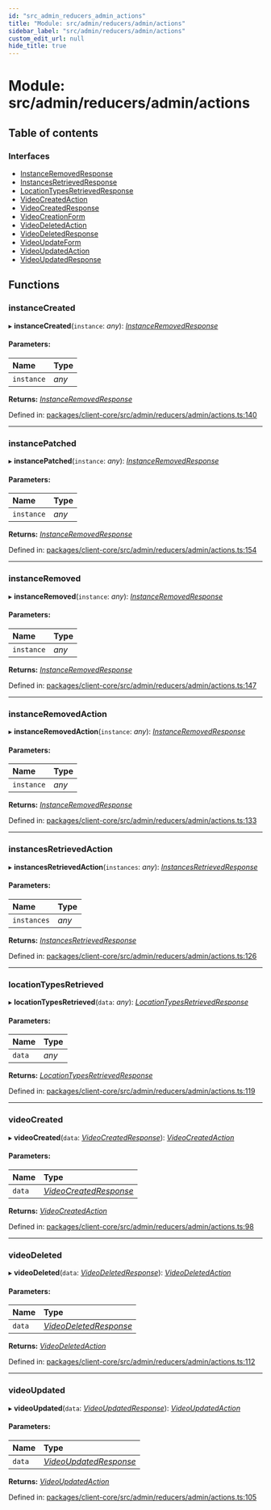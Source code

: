 ```yaml
---
id: "src_admin_reducers_admin_actions"
title: "Module: src/admin/reducers/admin/actions"
sidebar_label: "src/admin/reducers/admin/actions"
custom_edit_url: null
hide_title: true
---
```


# Module: src/admin/reducers/admin/actions

## Table of contents

### Interfaces

- [InstanceRemovedResponse](../interfaces/src_admin_reducers_admin_actions.instanceremovedresponse.md)
- [InstancesRetrievedResponse](../interfaces/src_admin_reducers_admin_actions.instancesretrievedresponse.md)
- [LocationTypesRetrievedResponse](../interfaces/src_admin_reducers_admin_actions.locationtypesretrievedresponse.md)
- [VideoCreatedAction](../interfaces/src_admin_reducers_admin_actions.videocreatedaction.md)
- [VideoCreatedResponse](../interfaces/src_admin_reducers_admin_actions.videocreatedresponse.md)
- [VideoCreationForm](../interfaces/src_admin_reducers_admin_actions.videocreationform.md)
- [VideoDeletedAction](../interfaces/src_admin_reducers_admin_actions.videodeletedaction.md)
- [VideoDeletedResponse](../interfaces/src_admin_reducers_admin_actions.videodeletedresponse.md)
- [VideoUpdateForm](../interfaces/src_admin_reducers_admin_actions.videoupdateform.md)
- [VideoUpdatedAction](../interfaces/src_admin_reducers_admin_actions.videoupdatedaction.md)
- [VideoUpdatedResponse](../interfaces/src_admin_reducers_admin_actions.videoupdatedresponse.md)

## Functions

### instanceCreated

▸ **instanceCreated**(`instance`: *any*): [*InstanceRemovedResponse*](../interfaces/src_admin_reducers_admin_actions.instanceremovedresponse.md)

#### Parameters:

Name | Type |
:------ | :------ |
`instance` | *any* |

**Returns:** [*InstanceRemovedResponse*](../interfaces/src_admin_reducers_admin_actions.instanceremovedresponse.md)

Defined in: [packages/client-core/src/admin/reducers/admin/actions.ts:140](https://github.com/xr3ngine/xr3ngine/blob/716a06460/packages/client-core/src/admin/reducers/admin/actions.ts#L140)

___

### instancePatched

▸ **instancePatched**(`instance`: *any*): [*InstanceRemovedResponse*](../interfaces/src_admin_reducers_admin_actions.instanceremovedresponse.md)

#### Parameters:

Name | Type |
:------ | :------ |
`instance` | *any* |

**Returns:** [*InstanceRemovedResponse*](../interfaces/src_admin_reducers_admin_actions.instanceremovedresponse.md)

Defined in: [packages/client-core/src/admin/reducers/admin/actions.ts:154](https://github.com/xr3ngine/xr3ngine/blob/716a06460/packages/client-core/src/admin/reducers/admin/actions.ts#L154)

___

### instanceRemoved

▸ **instanceRemoved**(`instance`: *any*): [*InstanceRemovedResponse*](../interfaces/src_admin_reducers_admin_actions.instanceremovedresponse.md)

#### Parameters:

Name | Type |
:------ | :------ |
`instance` | *any* |

**Returns:** [*InstanceRemovedResponse*](../interfaces/src_admin_reducers_admin_actions.instanceremovedresponse.md)

Defined in: [packages/client-core/src/admin/reducers/admin/actions.ts:147](https://github.com/xr3ngine/xr3ngine/blob/716a06460/packages/client-core/src/admin/reducers/admin/actions.ts#L147)

___

### instanceRemovedAction

▸ **instanceRemovedAction**(`instance`: *any*): [*InstanceRemovedResponse*](../interfaces/src_admin_reducers_admin_actions.instanceremovedresponse.md)

#### Parameters:

Name | Type |
:------ | :------ |
`instance` | *any* |

**Returns:** [*InstanceRemovedResponse*](../interfaces/src_admin_reducers_admin_actions.instanceremovedresponse.md)

Defined in: [packages/client-core/src/admin/reducers/admin/actions.ts:133](https://github.com/xr3ngine/xr3ngine/blob/716a06460/packages/client-core/src/admin/reducers/admin/actions.ts#L133)

___

### instancesRetrievedAction

▸ **instancesRetrievedAction**(`instances`: *any*): [*InstancesRetrievedResponse*](../interfaces/src_admin_reducers_admin_actions.instancesretrievedresponse.md)

#### Parameters:

Name | Type |
:------ | :------ |
`instances` | *any* |

**Returns:** [*InstancesRetrievedResponse*](../interfaces/src_admin_reducers_admin_actions.instancesretrievedresponse.md)

Defined in: [packages/client-core/src/admin/reducers/admin/actions.ts:126](https://github.com/xr3ngine/xr3ngine/blob/716a06460/packages/client-core/src/admin/reducers/admin/actions.ts#L126)

___

### locationTypesRetrieved

▸ **locationTypesRetrieved**(`data`: *any*): [*LocationTypesRetrievedResponse*](../interfaces/src_admin_reducers_admin_actions.locationtypesretrievedresponse.md)

#### Parameters:

Name | Type |
:------ | :------ |
`data` | *any* |

**Returns:** [*LocationTypesRetrievedResponse*](../interfaces/src_admin_reducers_admin_actions.locationtypesretrievedresponse.md)

Defined in: [packages/client-core/src/admin/reducers/admin/actions.ts:119](https://github.com/xr3ngine/xr3ngine/blob/716a06460/packages/client-core/src/admin/reducers/admin/actions.ts#L119)

___

### videoCreated

▸ **videoCreated**(`data`: [*VideoCreatedResponse*](../interfaces/src_admin_reducers_admin_actions.videocreatedresponse.md)): [*VideoCreatedAction*](../interfaces/src_admin_reducers_admin_actions.videocreatedaction.md)

#### Parameters:

Name | Type |
:------ | :------ |
`data` | [*VideoCreatedResponse*](../interfaces/src_admin_reducers_admin_actions.videocreatedresponse.md) |

**Returns:** [*VideoCreatedAction*](../interfaces/src_admin_reducers_admin_actions.videocreatedaction.md)

Defined in: [packages/client-core/src/admin/reducers/admin/actions.ts:98](https://github.com/xr3ngine/xr3ngine/blob/716a06460/packages/client-core/src/admin/reducers/admin/actions.ts#L98)

___

### videoDeleted

▸ **videoDeleted**(`data`: [*VideoDeletedResponse*](../interfaces/src_admin_reducers_admin_actions.videodeletedresponse.md)): [*VideoDeletedAction*](../interfaces/src_admin_reducers_admin_actions.videodeletedaction.md)

#### Parameters:

Name | Type |
:------ | :------ |
`data` | [*VideoDeletedResponse*](../interfaces/src_admin_reducers_admin_actions.videodeletedresponse.md) |

**Returns:** [*VideoDeletedAction*](../interfaces/src_admin_reducers_admin_actions.videodeletedaction.md)

Defined in: [packages/client-core/src/admin/reducers/admin/actions.ts:112](https://github.com/xr3ngine/xr3ngine/blob/716a06460/packages/client-core/src/admin/reducers/admin/actions.ts#L112)

___

### videoUpdated

▸ **videoUpdated**(`data`: [*VideoUpdatedResponse*](../interfaces/src_admin_reducers_admin_actions.videoupdatedresponse.md)): [*VideoUpdatedAction*](../interfaces/src_admin_reducers_admin_actions.videoupdatedaction.md)

#### Parameters:

Name | Type |
:------ | :------ |
`data` | [*VideoUpdatedResponse*](../interfaces/src_admin_reducers_admin_actions.videoupdatedresponse.md) |

**Returns:** [*VideoUpdatedAction*](../interfaces/src_admin_reducers_admin_actions.videoupdatedaction.md)

Defined in: [packages/client-core/src/admin/reducers/admin/actions.ts:105](https://github.com/xr3ngine/xr3ngine/blob/716a06460/packages/client-core/src/admin/reducers/admin/actions.ts#L105)
